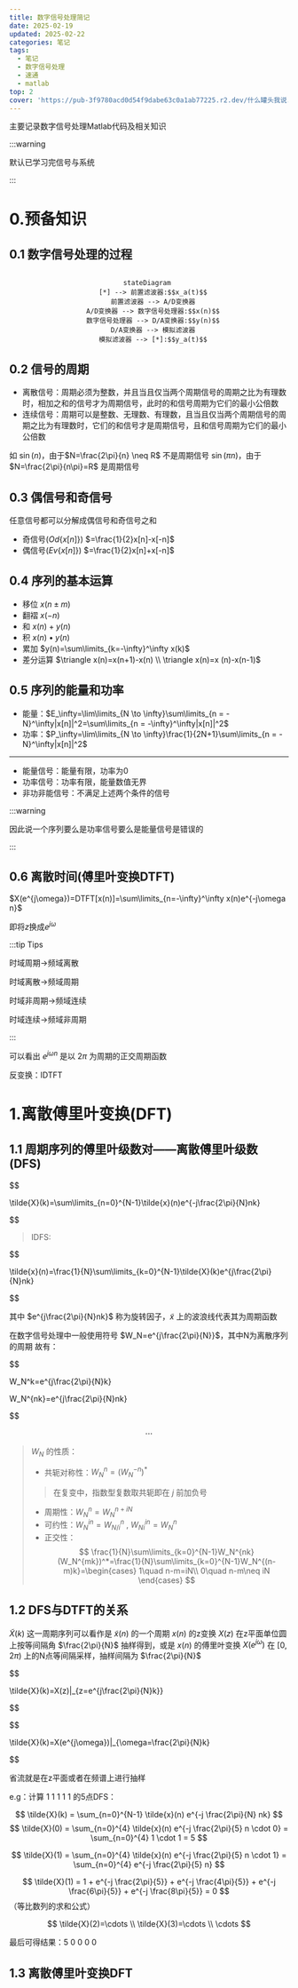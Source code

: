 ```yaml
---
title: 数字信号处理简记
date: 2025-02-19
updated: 2025-02-22
categories: 笔记
tags:
  - 笔记
  - 数字信号处理
  - 速通
  - matlab
top: 2
cover: 'https://pub-3f9780acd0d54f9dabe63c0a1ab77225.r2.dev/什么罐头我说.png'
---
```


主要记录数字信号处理Matlab代码及相关知识

:::warning

默认已学习完信号与系统

:::
<!-- more -->
# 0.预备知识
## 0.1 数字信号处理的过程

<center>

```mermaid

stateDiagram 
  [*] --> 前置滤波器:$$x_a(t)$$
  前置滤波器 --> A/D变换器
  A/D变换器 --> 数字信号处理器:$$x(n)$$
  数字信号处理器 --> D/A变换器:$$y(n)$$
  D/A变换器 --> 模拟滤波器
  模拟滤波器 --> [*]:$$y_a(t)$$

```
</center>

## 0.2 信号的周期

- 离散信号：周期必须为整数，并且当且仅当两个周期信号的周期之比为有理数时，相加之和的信号才为周期信号，此时的和信号周期为它们的最小公倍数
- 连续信号：周期可以是整数、无理数、有理数，且当且仅当两个周期信号的周期之比为有理数时，它们的和信号才是周期信号，且和信号周期为它们的最小公倍数

如 $\sin(n)$，由于$N=\frac{2\pi}{n} \neq R$ 不是周期信号
$\sin(\pi n)$，由于$N=\frac{2\pi}{n\pi}=R$ 是周期信号

## 0.3 偶信号和奇信号

任意信号都可以分解成偶信号和奇信号之和

- 奇信号($Od\{x[n]\}$) $=\frac{1}{2}x[n]-x[-n]$
- 偶信号($Ev\{x[n]\}$) $=\frac{1}{2}x[n]+x[-n]$

## 0.4 序列的基本运算

- 移位  $x(n\pm m)$
- 翻褶  $x(-n)$
- 和  $x(n)+y(n)$
- 积  $x(n)\bullet y(n)$
- 累加  $y(n)=\sum\limits_{k=-\infty}^\infty x(k)$
- 差分运算  $\triangle x(n)=x(n+1)-x(n) \\ \triangle x(n)=x (n)-x(n-1)$ 


## 0.5 序列的能量和功率

- 能量：$E_\infty=\lim\limits_{N \to \infty}\sum\limits_{n = -N}^\infty|x[n]|^2=\sum\limits_{n = -\infty}^\infty|x[n]|^2$
- 功率：$P_\infty=\lim\limits_{N \to \infty}\frac{1}{2N+1}\sum\limits_{n = -N}^\infty|x[n]|^2$

---

- 能量信号：能量有限，功率为0
- 功率信号：功率有限，能量数值无界
- 非功非能信号：不满足上述两个条件的信号

:::warning

因此说一个序列要么是功率信号要么是能量信号是错误的

:::

## 0.6 离散时间(傅里叶变换DTFT)

$X(e^{j\omega})=DTFT[x(n)]=\sum\limits_{n=-\infty}^\infty x(n)e^{-j\omega n}$

即将$z$换成$e^{j\omega}$

:::tip Tips

时域周期->频域离散

时域离散->频域周期

时域非周期->频域连续

时域连续->频域非周期

:::

可以看出 $e^{j\omega n}$ 是以 $2\pi$ 为周期的正交周期函数

反变换：IDTFT

# 1.离散傅里叶变换(DFT)
## 1.1 周期序列的傅里叶级数对——离散傅里叶级数(DFS)

$$

\tilde{X}(k)=\sum\limits_{n=0}^{N-1}\tilde{x}(n)e^{-j\frac{2\pi}{N}nk}

$$

> IDFS:

$$

\tilde{x}(n)=\frac{1}{N}\sum\limits_{k=0}^{N-1}\tilde{X}(k)e^{j\frac{2\pi}{N}nk}

$$

其中  $e^{j\frac{2\pi}{N}nk}$ 称为旋转因子，$\tilde{x}$ 上的波浪线代表其为周期函数

在数字信号处理中一般使用符号 $W_N=e^{j\frac{2\pi}{N}}$，其中N为离散序列的周期
故有：

$$

W_N^k=e^{j\frac{2\pi}{N}k}

$$
$$

W_N^{nk}=e^{j\frac{2\pi}{N}nk}

$$

$$
\cdots
$$

> $W_N$ 的性质：
> - 共轭对称性：$W_N^n=(W_N^{-n})^*$
> > 在复变中，指数型复数取共轭即在 $j$ 前加负号
> - 周期性：$W_N^n=W_N^{n+iN}$
> - 可约性：$W_N^{in}=W_{N/i}^{n}$ , $W_{Ni}^{in}=W_N^n$
> - 正交性：
$$
\frac{1}{N}\sum\limits_{k=0}^{N-1}W_N^{nk}(W_N^{mk})^*=\frac{1}{N}\sum\limits_{k=0}^{N-1}W_N^{(n-m)k}=\begin{cases}
    1\quad n-m=iN\\
    0\quad n-m\neq iN
\end{cases}
$$

## 1.2 DFS与DTFT的关系

$\tilde{X}(k)$ 这一周期序列可以看作是 $\tilde{x}(n)$ 的一个周期 $x(n)$ 的z变换 $X(z)$ 在z平面单位圆上按等间隔角 $\frac{2\pi}{N}$ 抽样得到，或是 $x(n)$ 的傅里叶变换 $X(e^{j\omega})$ 在 $[0,2\pi)$ 上的N点等间隔采样，抽样间隔为 $\frac{2\pi}{N}$

$$

\tilde{X}(k)=X(z)|_{z=e^{j\frac{2\pi}{N}k}}

$$

$$

\tilde{X}(k)=X(e^{j\omega})|_{\omega=\frac{2\pi}{N}k}

$$

省流就是在z平面或者在频谱上进行抽样

e.g：计算 1 1 1 1 1 的5点DFS：

$$ 
\tilde{X}(k) = \sum_{n=0}^{N-1} \tilde{x}(n) e^{-j \frac{2\pi}{N} nk} 
$$
$$ 
\tilde{X}(0) = \sum_{n=0}^{4} \tilde{x}(n) e^{-j \frac{2\pi}{5} n \cdot 0} = \sum_{n=0}^{4} 1 \cdot 1 = 5 
$$

$$
 \tilde{X}(1) = \sum_{n=0}^{4} \tilde{x}(n) e^{-j \frac{2\pi}{5} n \cdot 1} = \sum_{n=0}^{4} e^{-j \frac{2\pi}{5} n}
$$

$$
 \tilde{X}(1) = 1 + e^{-j \frac{2\pi}{5}} + e^{-j \frac{4\pi}{5}} + e^{-j \frac{6\pi}{5}} + e^{-j \frac{8\pi}{5}} = 0 
$$
（等比数列的求和公式）

$$
 \tilde{X}(2)=\cdots \\
 \tilde{X}(3)=\cdots \\
 \cdots
$$

最后可得结果：5 0 0 0 0

## 1.3 离散傅里叶变换DFT

